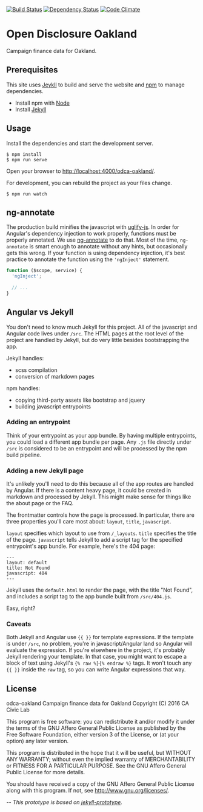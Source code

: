 [![Build Status](https://travis-ci.org/adborden/odca-oakland.svg?branch=master)](https://travis-ci.org/adborden/odca-oakland)
[![Dependency Status](https://gemnasium.com/badges/github.com/adborden/odca-oakland.svg)](https://gemnasium.com/github.com/adborden/odca-oakland)
[![Code Climate](https://codeclimate.com/github/adborden/odca-oakland/badges/gpa.svg)](https://codeclimate.com/github/adborden/odca-oakland)

# Open Disclosure Oakland

Campaign finance data for Oakland.


## Prerequisites

This site uses [Jeykll][jekyll-site] to build and serve the website
and [npm][npm-site] to manage dependencies.

- Install npm with [Node][node-download]
- Install [Jekyll][jekyll-site]


## Usage

Install the dependencies and start the development server.

    $ npm install
    $ npm run serve

Open your browser to [http://localhost:4000/odca-oakland/](http://localhost:4000/odca-oakland/).

For development, you can rebuild the project as your files change.

    $ npm run watch


## ng-annotate

The production build minifies the javascript with
[uglify-js](https://www.npmjs.com/package/uglify-js). In order for Angular's
dependency injection to work properly, functions must be properly annotated. We
use [ng-annotate](https://www.npmjs.com/package/ng-annotate) to do that. Most of
the time, `ng-annotate` is smart enough to annotate without any hints, but
occasionally gets this wrong. If your function is using dependency injection,
it's best practice to annotate the function using the `'ngInject'` statement.

```javascript
function ($scope, service) {
  'ngInject';
  
  // ...
}
```


## Angular vs Jekyll

You don't need to know much Jekyll for this project. All of the javascript and
Angular code lives under `/src`. The HTML pages at the root level of the project
are handled by Jekyll, but do very little besides bootstrapping the app.

Jekyll handles:
- scss compilation
- conversion of markdown pages

npm handles:
- copying third-party assets like bootstrap and jquery
- building javascript entrypoints


### Adding an entrypoint

Think of your entrypoint as your app bundle. By having multiple entrypoints, you
could load a different app bundle per page. Any `.js` file directly under `/src`
is considered to be an entrypoint and will be processed by the npm build
pipeline.


### Adding a new Jekyll page

It's unlikely you'll need to do this because all of the app routes are handled
by Angular. If there is a content heavy page, it could be created in markdown
and processed by Jekyll. This might make sense for things like the about page or
the FAQ.

The frontmatter controls how the page is processed. In particular, there are
three properties you'll care most about: `layout`, `title`, `javascript`.

`layout` specifies which layout to use from `/_layouts`. `title` specifies the
title of the page. `javascript` tells Jekyll to add a script tag for the
specified entrypoint's app bundle. For example, here's the 404 page:


```
---
layout: default
title: Not Found
javascript: 404
---
```

Jekyll uses the `default.html` to render the page, with the title "Not Found",
and includes a script tag to the app bundle built from `/src/404.js`.

Easy, right?


### Caveats

Both Jekyll and Angular use `{{ }}` for template expressions. If the template is
under `/src`, no problem, you're in javascript/Angular land so Angular will
evaluate the expression. If you're elsewhere in the project, it's probably
Jekyll rendering your template. In that case, you might want to escape a block
of text using Jekyll's `{% raw %}{% endraw %}` tags. It won't touch any `{{ }}`
inside the `raw` tag, so you can write Angular expressions that way.


## License

odca-oakland Campaign finance data for Oakland
Copyright (C) 2016  CA Civic Lab

This program is free software: you can redistribute it and/or modify
it under the terms of the GNU Affero General Public License as published by
the Free Software Foundation, either version 3 of the License, or
(at your option) any later version.

This program is distributed in the hope that it will be useful,
but WITHOUT ANY WARRANTY; without even the implied warranty of
MERCHANTABILITY or FITNESS FOR A PARTICULAR PURPOSE.  See the
GNU Affero General Public License for more details.

You should have received a copy of the GNU Affero General Public License
along with this program.  If not, see <http://www.gnu.org/licenses/>.


--
_This prototype is based on
[jekyll-prototype](https://github.com/adborden/jekyll-prototype)._


[jekyll-site]: https://jekyllrb.com/
[node-download]: https://nodejs.org/en/download/
[npm-site]: https://www.npmjs.com/
